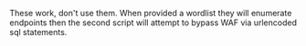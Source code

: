 These work, don't use them. When provided a wordlist they will enumerate endpoints then the second script will attempt to bypass WAF via urlencoded sql statements.